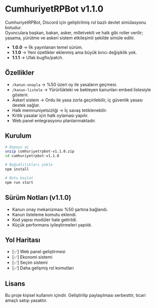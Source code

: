 # CumhuriyetRPBot v1.1.0

CumhuriyetRPBot, Discord için geliştirilmiş rol bazlı devlet simülasyonu botudur.  
Oyunculara başkan, bakan, asker, milletvekili ve halk gibi roller verilir;  
yasama, yürütme ve askeri sistem etkileşimli şekilde simüle edilir.

* **1.0.0** → İlk yayınlanan temel sürüm.
* **1.1.0** → Yeni özellikler eklenmiş ama büyük kırıcı değişiklik yok.
* **1.1.1** → Ufak bugfix/patch.

## Özellikler
- `/kanun-onayla` → %50 üzeri oy ile yasaların geçmesi.
- `/kanun-listele` → Yürürlükteki ve bekleyen kanunları embed listesiyle gösterir.
- Askerî sistem → Ordu ile yasa zorla geçirilebilir, iç güvenlik yasası destek sağlar.
- Halk memnuniyetsizliği → İç savaş tetiklenebilir.
- Kritik yasalar için halk oylaması yapılır.
- Web panel entegrasyonu planlanmaktadır.

## Kurulum
```bash
# Depoyu aç
unzip cumhuriyetrpbot-v1.1.0.zip
cd cumhuriyetrpbot-v1.1.0

# Bağımlılıkları yükle
npm install

# Botu başlat
npm run start
````

## Sürüm Notları (v1.1.0)

* Kanun onay mekanizması %50 şartına bağlandı.
* Kanun listeleme komutu eklendi.
* Kod yapısı modüler hale getirildi.
* Küçük performans iyileştirmeleri yapıldı.

## Yol Haritası

* [✅] Web panel geliştirmesi
* [✅] Ekonomi sistemi
* [✅] Seçim sistemi
* [✅] Daha gelişmiş rol komutları

## Lisans

Bu proje kişisel kullanım içindir.
Geliştirilip paylaşılması serbesttir, ticari amaçlı satışı yasaktır.